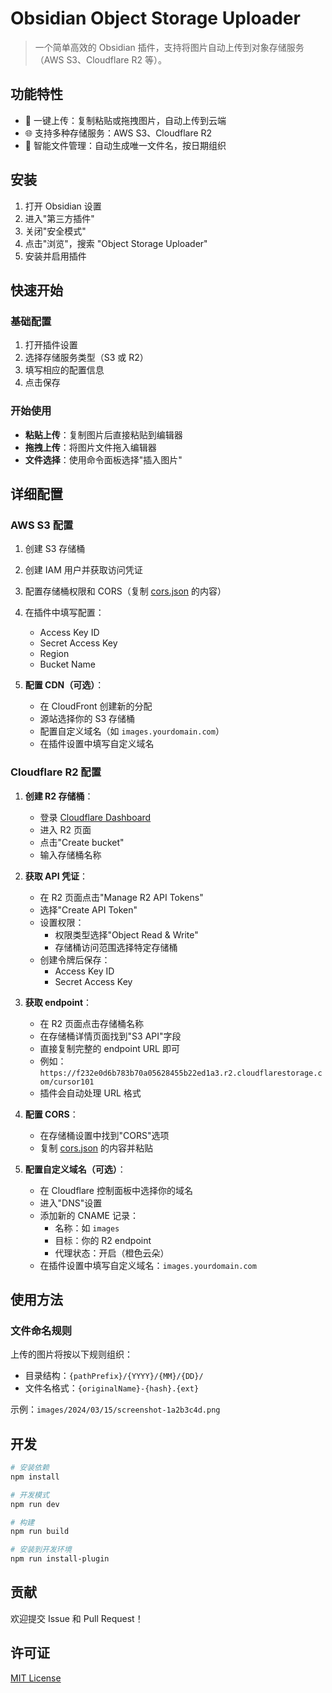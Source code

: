 # Obsidian Object Storage Uploader

> 一个简单高效的 Obsidian 插件，支持将图片自动上传到对象存储服务（AWS S3、Cloudflare R2 等）。

## 功能特性

- 🚀 一键上传：复制粘贴或拖拽图片，自动上传到云端
- 🌐 支持多种存储服务：AWS S3、Cloudflare R2
- 📁 智能文件管理：自动生成唯一文件名，按日期组织

## 安装

1. 打开 Obsidian 设置
2. 进入"第三方插件"
3. 关闭"安全模式"
4. 点击"浏览"，搜索 "Object Storage Uploader"
5. 安装并启用插件

## 快速开始

### 基础配置

1. 打开插件设置
2. 选择存储服务类型（S3 或 R2）
3. 填写相应的配置信息
4. 点击保存

### 开始使用

- **粘贴上传**：复制图片后直接粘贴到编辑器
- **拖拽上传**：将图片文件拖入编辑器
- **文件选择**：使用命令面板选择"插入图片"

## 详细配置

### AWS S3 配置

1. 创建 S3 存储桶
2. 创建 IAM 用户并获取访问凭证
3. 配置存储桶权限和 CORS（复制 [cors.json](cors.json) 的内容）
4. 在插件中填写配置：
   - Access Key ID
   - Secret Access Key
   - Region
   - Bucket Name

5. **配置 CDN（可选）**：
   - 在 CloudFront 创建新的分配
   - 源站选择你的 S3 存储桶
   - 配置自定义域名（如 `images.yourdomain.com`）
   - 在插件设置中填写自定义域名

### Cloudflare R2 配置

1. **创建 R2 存储桶**：
   - 登录 [Cloudflare Dashboard](https://dash.cloudflare.com)
   - 进入 R2 页面
   - 点击"Create bucket"
   - 输入存储桶名称

2. **获取 API 凭证**：
   - 在 R2 页面点击"Manage R2 API Tokens"
   - 选择"Create API Token"
   - 设置权限：
     - 权限类型选择"Object Read & Write"
     - 存储桶访问范围选择特定存储桶
   - 创建令牌后保存：
     - Access Key ID
     - Secret Access Key

3. **获取 endpoint**：
   - 在 R2 页面点击存储桶名称
   - 在存储桶详情页面找到"S3 API"字段
   - 直接复制完整的 endpoint URL 即可
   - 例如：`https://f232e0d6b783b70a05628455b22ed1a3.r2.cloudflarestorage.com/cursor101`
   - 插件会自动处理 URL 格式

4. **配置 CORS**：
   - 在存储桶设置中找到"CORS"选项
   - 复制 [cors.json](cors.json) 的内容并粘贴

5. **配置自定义域名（可选）**：
   - 在 Cloudflare 控制面板中选择你的域名
   - 进入"DNS"设置
   - 添加新的 CNAME 记录：
     - 名称：如 `images`
     - 目标：你的 R2 endpoint
     - 代理状态：开启（橙色云朵）
   - 在插件设置中填写自定义域名：`images.yourdomain.com`

## 使用方法

### 文件命名规则

上传的图片将按以下规则组织：
- 目录结构：`{pathPrefix}/{YYYY}/{MM}/{DD}/`
- 文件名格式：`{originalName}-{hash}.{ext}`

示例：`images/2024/03/15/screenshot-1a2b3c4d.png`

## 开发

```bash
# 安装依赖
npm install

# 开发模式
npm run dev

# 构建
npm run build

# 安装到开发环境
npm run install-plugin
```

## 贡献

欢迎提交 Issue 和 Pull Request！

## 许可证

[MIT License](LICENSE)
